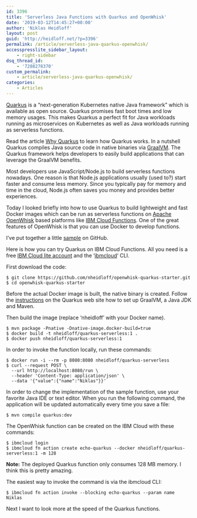 ```yaml
---
id: 3396
title: 'Serverless Java Functions with Quarkus and OpenWhisk'
date: '2019-03-12T14:45:27+00:00'
author: 'Niklas Heidloff'
layout: post
guid: 'http://heidloff.net/?p=3396'
permalink: /article/serverless-java-quarkus-openwhisk/
accesspresslite_sidebar_layout:
    - right-sidebar
dsq_thread_id:
    - '7288278370'
custom_permalink:
    - article/serverless-java-quarkus-openwhisk/
categories:
    - Articles
---
```


[Quarkus](https://quarkus.io/) is a “next-generation Kubernetes native Java framework” which is available as open source. Quarkus promises fast boot times and low memory usages. This makes Quarkus a perfect fit for Java workloads running as microservices on Kubernetes as well as Java workloads running as serverless functions.

Read the article [Why Quarkus](http://in.relation.to/2019/03/08/why-quarkus/) to learn how Quarkus works. In a nutshell Quarkus compiles Java source code in native binaries via [GraalVM](https://graalvm.org/). The Quarkus framework helps developers to easily build applications that can leverage the GraalVM benefits.

Most developers use JavaScript/Node.js to build serverless functions nowadays. One reason is that Node.js applications usually (used to?) start faster and consume less memory. Since you typically pay for memory and time in the cloud, Node.js often saves you money and provides better experiences.

Today I looked briefly into how to use Quarkus to build lightweight and fast Docker images which can be run as serverless functions on [Apache OpenWhisk](https://openwhisk.apache.org/) based platforms like [IBM Cloud Functions](https://cloud.ibm.com/docs/openwhisk?topic=cloud-functions-index#index). One of the great features of OpenWhisk is that you can use Docker to develop functions.

I’ve put together a little [sample](https://github.com/nheidloff/openwhisk-quarkus-starter) on GitHub.

Here is how you can try Quarkus on IBM Cloud Functions. All you need is a free [IBM Cloud lite account](https://ibm.biz/nheidloff) and the ‘[ibmcloud](https://console.bluemix.net/docs/cli/index.html)‘ CLI.

First download the code:

```
$ git clone https://github.com/nheidloff/openwhisk-quarkus-starter.git
$ cd openwhisk-quarkus-starter
```

Before the actual Docker image is built, the native binary is created. Follow the [instructions](https://quarkus.io/guides/building-native-image-guide) on the Quarkus web site how to set up GraalVM, a Java JDK and Maven.

Then build the image (replace ‘nheidloff’ with your Docker name).

```
$ mvn package -Pnative -Dnative-image.docker-build=true
$ docker build -t nheidloff/quarkus-serverless:1 .
$ docker push nheidloff/quarkus-serverless:1
```

In order to invoke the function locally, run these commands:

```
$ docker run -i --rm -p 8080:8080 nheidloff/quarkus-serverless
$ curl --request POST \
  --url http://localhost:8080/run \
  --header 'Content-Type: application/json' \
  --data '{"value":{"name":"Niklas"}}'
```

In order to change the implementation of the sample function, use your favorite Java IDE or text editor. When you run the following command, the application will be updated automatically every time you save a file:

```
$ mvn compile quarkus:dev
```

The OpenWhisk function can be created on the IBM Cloud with these commands:

```
$ ibmcloud login
$ ibmcloud fn action create echo-quarkus --docker nheidloff/quarkus-serverless:1 -m 128
```

**Note:** The deployed Quarkus function only consumes 128 MB memory. I think this is pretty amazing.

The easiest way to invoke the command is via the ibmcloud CLI:

```
$ ibmcloud fn action invoke --blocking echo-quarkus --param name Niklas
```

Next I want to look more at the speed of the Quarkus functions.